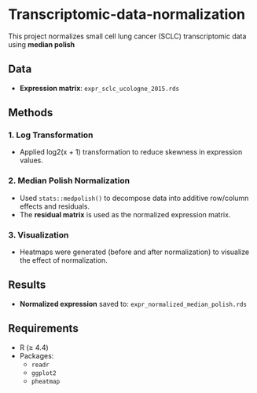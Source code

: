 # Transcriptomic-data-normalization

This project normalizes small cell lung cancer (SCLC) transcriptomic data using **median polish** 
## Data
- **Expression matrix**: `expr_sclc_ucologne_2015.rds`

## Methods

### 1. Log Transformation
- Applied log2(x + 1) transformation to reduce skewness in expression values.

### 2. Median Polish Normalization
- Used `stats::medpolish()` to decompose data into additive row/column effects and residuals.
- The **residual matrix** is used as the normalized expression matrix.

### 3. Visualization
- Heatmaps were generated (before and after normalization) to visualize the effect of normalization.

## Results
- **Normalized expression** saved to: `expr_normalized_median_polish.rds`

## Requirements
- R (≥ 4.4)
- Packages:
  - `readr`
  - `ggplot2`
  - `pheatmap`
